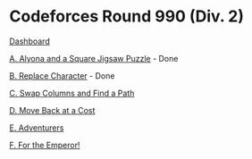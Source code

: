 # Codeforces Round 990 (Div. 2)

[Dashboard](https://codeforces.com/contest/2047)

[A. Alyona and a Square Jigsaw Puzzle](https://codeforces.com/contest/2047/problem/A) - Done

[B. Replace Character](https://codeforces.com/contest/2047/problem/B) - Done

[C. Swap Columns and Find a Path](https://codeforces.com/contest/2047/problem/C)

[D. Move Back at a Cost](https://codeforces.com/contest/2047/problem/D)

[E. Adventurers](https://codeforces.com/contest/2047/problem/E)

[F. For the Emperor!](https://codeforces.com/contest/2047/problem/F)
